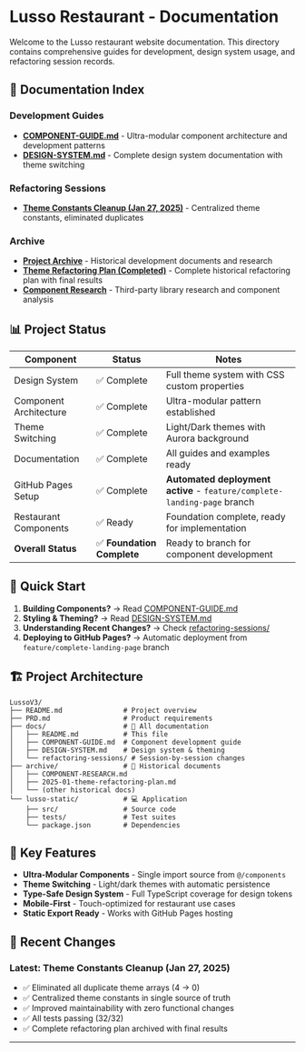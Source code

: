 # Lusso Restaurant - Documentation

Welcome to the Lusso restaurant website documentation. This directory contains comprehensive guides for development, design system usage, and refactoring session records.

## 📖 Documentation Index

### Development Guides
- **[COMPONENT-GUIDE.md](./COMPONENT-GUIDE.md)** - Ultra-modular component architecture and development patterns
- **[DESIGN-SYSTEM.md](./DESIGN-SYSTEM.md)** - Complete design system documentation with theme switching

### Refactoring Sessions
- **[Theme Constants Cleanup (Jan 27, 2025)](./refactoring-sessions/2025-01-27-theme-constants-cleanup.md)** - Centralized theme constants, eliminated duplicates

### Archive
- **[Project Archive](../archive/)** - Historical development documents and research
- **[Theme Refactoring Plan (Completed)](../archive/2025-01-theme-refactoring-plan.md)** - Complete historical refactoring plan with final results
- **[Component Research](../archive/COMPONENT-RESEARCH.md)** - Third-party library research and component analysis

## 📊 Project Status

| Component | Status | Notes |
|-----------|--------|--------|
| Design System | ✅ Complete | Full theme system with CSS custom properties |
| Component Architecture | ✅ Complete | Ultra-modular pattern established |
| Theme Switching | ✅ Complete | Light/Dark themes with Aurora background |
| Documentation | ✅ Complete | All guides and examples ready |
| GitHub Pages Setup | ✅ Complete | **Automated deployment active** - `feature/complete-landing-page` branch |
| Restaurant Components | ✅ Ready | Foundation complete, ready for implementation |
| **Overall Status** | ✅ **Foundation Complete** | Ready to branch for component development |

## 🎯 Quick Start

1. **Building Components?** → Read [COMPONENT-GUIDE.md](./COMPONENT-GUIDE.md)
2. **Styling & Theming?** → Read [DESIGN-SYSTEM.md](./DESIGN-SYSTEM.md)  
3. **Understanding Recent Changes?** → Check [refactoring-sessions/](./refactoring-sessions/)
4. **Deploying to GitHub Pages?** → Automatic deployment from `feature/complete-landing-page` branch

## 🏗️ Project Architecture

```
LussoV3/
├── README.md               # Project overview
├── PRD.md                  # Product requirements
├── docs/                   # 📖 All documentation
│   ├── README.md           # This file
│   ├── COMPONENT-GUIDE.md  # Component development guide
│   ├── DESIGN-SYSTEM.md    # Design system & theming
│   └── refactoring-sessions/ # Session-by-session changes
├── archive/                # 📁 Historical documents
│   ├── COMPONENT-RESEARCH.md
│   ├── 2025-01-theme-refactoring-plan.md
│   └── (other historical docs)
└── lusso-static/           # 💻 Application
    ├── src/                # Source code
    ├── tests/              # Test suites
    └── package.json        # Dependencies
```

## 🎨 Key Features

- **Ultra-Modular Components** - Single import source from `@/components`
- **Theme Switching** - Light/dark themes with automatic persistence
- **Type-Safe Design System** - Full TypeScript coverage for design tokens
- **Mobile-First** - Touch-optimized for restaurant use cases
- **Static Export Ready** - Works with GitHub Pages hosting

## 🔄 Recent Changes

### Latest: Theme Constants Cleanup (Jan 27, 2025)
- ✅ Eliminated all duplicate theme arrays (4 → 0)
- ✅ Centralized theme constants in single source of truth
- ✅ Improved maintainability with zero functional changes
- ✅ All tests passing (32/32)
- ✅ Complete refactoring plan archived with final results

---